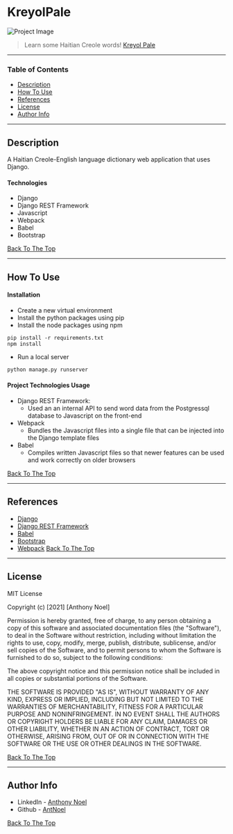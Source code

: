 # KreyolPale

![Project Image](https://media.giphy.com/media/v1.Y2lkPTc5MGI3NjExMDhiODE2NmEwOWJjZTVlN2NiNTk2ZTJiNzAxYTY3ZDYzMmZkMzc4MiZjdD1n/0vjkj0FHGrSXXq7h5E/giphy.gif)

> Learn some Haitian Creole words! [Kreyol Pale](https://kreyol-pale.fly.dev/)

---

### Table of Contents

- [Description](#description)
- [How To Use](#how-to-use)
- [References](#references)
- [License](#license)
- [Author Info](#author-info)

---

## Description

A Haitian Creole-English language dictionary web application that uses Django.

#### Technologies

- Django
- Django REST Framework
- Javascript
- Webpack
- Babel
- Bootstrap

[Back To The Top](#kreyolpale)

---

## How To Use

#### Installation

- Create a new virtual environment
- Install the python packages using pip
- Install the node packages using npm

```
pip install -r requirements.txt
npm install

```

- Run a local server

```bash
python manage.py runserver
```

#### Project Technologies Usage

- Django REST Framework:
  - Used an an internal API to send word data from the Postgressql database to Javascript on the front-end
- Webpack
  - Bundles the Javascript files into a single file that can be injected into the Django template files
- Babel
  - Compiles written Javascript files so that newer features can be used and work correctly on older browsers

[Back To The Top](#kreyolpale)

---

## References

- [Django](https://www.djangoproject.com/)
- [Django REST Framework](https://www.django-rest-framework.org/)
- [Babel](https://babeljs.io/)
- [Bootstrap](https://getbootstrap.com/)
- [Webpack](https://webpack.js.org)
  [Back To The Top](#kreyolpale)

---

## License

MIT License

Copyright (c) [2021] [Anthony Noel]

Permission is hereby granted, free of charge, to any person obtaining a copy
of this software and associated documentation files (the "Software"), to deal
in the Software without restriction, including without limitation the rights
to use, copy, modify, merge, publish, distribute, sublicense, and/or sell
copies of the Software, and to permit persons to whom the Software is
furnished to do so, subject to the following conditions:

The above copyright notice and this permission notice shall be included in all
copies or substantial portions of the Software.

THE SOFTWARE IS PROVIDED "AS IS", WITHOUT WARRANTY OF ANY KIND, EXPRESS OR
IMPLIED, INCLUDING BUT NOT LIMITED TO THE WARRANTIES OF MERCHANTABILITY,
FITNESS FOR A PARTICULAR PURPOSE AND NONINFRINGEMENT. IN NO EVENT SHALL THE
AUTHORS OR COPYRIGHT HOLDERS BE LIABLE FOR ANY CLAIM, DAMAGES OR OTHER
LIABILITY, WHETHER IN AN ACTION OF CONTRACT, TORT OR OTHERWISE, ARISING FROM,
OUT OF OR IN CONNECTION WITH THE SOFTWARE OR THE USE OR OTHER DEALINGS IN THE
SOFTWARE.

[Back To The Top](#kreyolpale)

---

## Author Info

- LinkedIn - [Anthony Noel](https://www.linkedin.com/in/anthonyjnoel/)
- Github - [AntNoel](https://github.com/AntNoel)

[Back To The Top](#kreyolpale)
